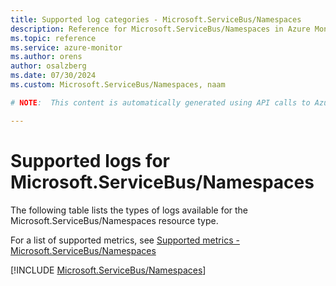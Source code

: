 ```yaml
---
title: Supported log categories - Microsoft.ServiceBus/Namespaces
description: Reference for Microsoft.ServiceBus/Namespaces in Azure Monitor Logs.
ms.topic: reference
ms.service: azure-monitor
ms.author: orens
author: osalzberg
ms.date: 07/30/2024
ms.custom: Microsoft.ServiceBus/Namespaces, naam

# NOTE:  This content is automatically generated using API calls to Azure. Any edits made on these files will be overwritten in the next run of the script. 

---
```





# Supported logs for Microsoft.ServiceBus/Namespaces  
The following table lists the types of logs available for the Microsoft.ServiceBus/Namespaces resource type.
  
  
  
For a list of supported metrics, see [Supported metrics - Microsoft.ServiceBus/Namespaces](../supported-metrics/microsoft-servicebus-namespaces-metrics.md)  
  

  
[!INCLUDE [Microsoft.ServiceBus/Namespaces](./includes/microsoft-servicebus-namespaces-logs-include.md)]  
  


